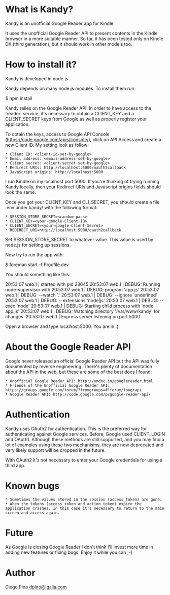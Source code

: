 What is Kandy?
==============

Kandy is an unofficial Google Reader app for Kindle.

It uses the unofficial Google Reader API to present contents in the Kindle browser in a more suitable manner. So far, it has been tested only on Kindle DX (third generation), but it should work in other models too.

How to install it?
==================

Kandy is developed in node.js

Kandy depends on many node.js modules. To install them run:

$ npm install

Kandy relies on the Google Reader API.  In order to have access to the 'reader' service, it's necessary to obtain a CLIENT_KEY and a CLIENT_SECRET keys from Google as well as properly register your application.

To obtain the keys, access to Google API Console (https://code.google.com/apis/console/), click on API Access and create a new Client ID. My setting look as follow:

    * Client ID: <client-id-set-by-google>
    * Email address: <email-address-set-by-google>
    * Client secret: <client-secret-set-by-google>
    * Redirect URIs: http://localhost:5000/oauth2callback
    * JavaScript origins: http://localhost:5000

I run Kindle on my localhost port 5000. If you're thinking of trying running Kandy locally, then your Redirect URIs and Javascript origins fields should look the same.

Once you got your CLIENT_KEY and CLI_SECRET, you should create a file .env under kandy/ with the following format:

    * SESSION_STORE_SECRET=<random-pass>
    * CLIENT_KEY=<your-google-Client-ID>
    * CLIENT_SECRET=<your-google-Client-Secret>
    * REDIRECT_URI=http://localhost:5000/oauth2callback

Set SESSION_STORE_SECRET to whatever value. This value is used by node.js for setting up sessions.

Now try to run the app with:

$ foreman start -f Procfile.dev

You should something like this:

20:53:07 web.1  | started with pid 23045
20:53:07 web.1  | DEBUG: Running node-supervisor with
20:53:07 web.1  | DEBUG:   program 'app.js'
20:53:07 web.1  | DEBUG:   --watch '.'
20:53:07 web.1  | DEBUG:   --ignore 'undefined'
20:53:07 web.1  | DEBUG:   --extensions 'node|js'
20:53:07 web.1  | DEBUG:   --exec 'node'
20:53:07 web.1  | DEBUG: Starting child process with 'node app.js'
20:53:07 web.1  | DEBUG: Watching directory '/var/www/kandy' for changes.
20:53:07 web.1  | Express server listening on port 5000

Open a browser and type localhost:5000. You are in :)

About the Google Reader API
===========================

Google never released an official Google Reader API but the API was fully documented by reverse engineering. There's plenty of documentation about the API in the web, but these are some of the best docs I found:

    * Unofficial Google Reader API: http://undoc.in/googlereader.html
    * Friends of the Unofficial Google Reader API: https://groups.google.com/forum/?fromgroups=#!forum/fougrapi
    * Google Reader API: http://code.google.com/p/google-reader-api/

Authentication
==============

Kandy uses OAuth2 for authentication. This is the preferred way for authenticating against Google services. Before, Google used CLIENT_LOGIN and OAuth1. Although these methods are still supported, and you may find a lot of examples using these two mechanisms, they are now deprecated and very likely support will be dropped in the future.

With OAuth2 it's not necessary to enter your Google credentials for using a third app.

Known bugs
==========

    * Sometimes the values stored in the session (access_token) are gone.
    * When the tokens (access_token and action_token) expire the application crashes. In this case it's necessary to return to the main screen and access again.

Future
======

As Google is closing Google Reader I don't think I'll invest more time in adding new features or fixing bugs. Enjoy it while you can ;-)

Author
======

Diego Pino <dpino@igalia.com>

